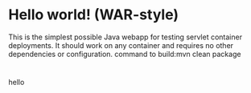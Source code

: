 Hello world! (WAR-style)
===============

This is the simplest possible Java webapp for testing servlet container deployments.  It should work on any container and requires no other dependencies or configuration.
command to build:mvn clean package
#
hello
